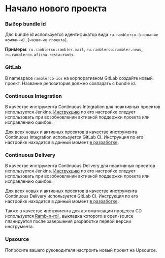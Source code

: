 # Начало нового проекта

### Выбор bundle id

Для bundle id используется идентификатор вида `ru.ramblerco.[название компании].[название проекта]`.

**Примеры:** `ru.ramblerco.rambler.mail`, `ru.ramblerco.rambler.news`, `ru.ramblerco.afisha.restaurants`.

### GitLab

В namespace `ramblerco-ios` на корпоративном GitLab создайте новый проект. Название репозитория должно совпадать с bundle id.

### Continuous Integration

В качестве инструмента Continuous Integration для неактивных проектов используется Jenkins. [Инструкцию](/processes/automation/continuous-integration/jenkins-ci-setup.md) по его настройке следует использовать при возобновлении активной поддержки проекта или исправлению ошибок.

Для всех новых и активных проектов в качестве инструмента Continuous Integration используется GitLab CI. Инструкция по его настройке находится в данный момент [в разработке](https://github.com/rambler-ios/team/issues/116). 

### Continuous Delivery

В качестве инструмента Continuous Delivery для неактивных проектов используется Jenkins. [Инструкцию](/processes/automation/continuous-delivery/README.md#Настройка) по его настройке следует использовать при возобновлении активной поддержки проекта или исправлению ошибок.

Для всех новых и активных проектов в качестве инструмента Continuous Delivery используется GitLab CI. Инструкция по его настройке находится в данный момент [в разработке](https://github.com/rambler-ios/team/issues/117). 

Также в качестве инструмента для автоматизации процесса CD используется [Ramb-n-roll](https://github.com/rambler-digital-solutions/rambnroll), выкладка которого в open-source планируется после завершения разработки первой версии инструмента. 

### Upsource

Попросите вашего руководителя настроить новый проект на Upsource.